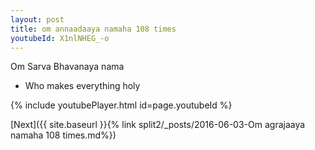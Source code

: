 ```yaml
---
layout: post
title: om annaadaaya namaha 108 times
youtubeId: X1nlNHEG_-o
---
```

 
 
Om Sarva Bhavanaya nama 
 
 -  Who makes everything holy 
 
  
 
  
 
 
 
 
 
 


{% include youtubePlayer.html id=page.youtubeId %}
 
[Next]({{ site.baseurl }}{% link  split2/_posts/2016-06-03-Om agrajaaya namaha 108 times.md%})
 
